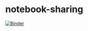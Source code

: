 # notebook-sharing

[![Binder](https://mybinder.org/badge_logo.svg)](https://mybinder.org/v2/gh/annefou/notebook-sharing/HEAD)
